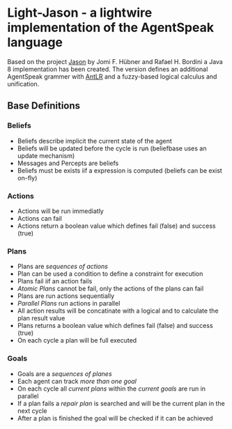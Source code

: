 # Light-Jason - a lightwire implementation of the AgentSpeak language

Based on the project [Jason](http://jason.sourceforge.net/) by Jomi F. Hübner and Rafael H. Bordini
a Java 8 implementation has been created. The version defines an additional AgentSpeak grammer with
[AntLR](http://www.antlr.org/) and a fuzzy-based logical calculus and unification.

## Base Definitions

### Beliefs

* Beliefs describe implicit the current state of the agent
* Beliefs will be updated before the cycle is run (beliefbase uses an update mechanism)
* Messages and Percepts are beliefs
* Beliefs must be exists iif a expression is computed (beliefs can be exist on-fly)

### Actions

* Actions will be run immediatly
* Actions can fail
* Actions return a boolean value which defines fail (false) and success (true)

### Plans

* Plans are _sequences of actions_
* Plan can be used a condition to define a constraint for execution
* Plans fail iif an action fails
* _Atomic Plans_ cannot be fail, only the actions of the plans can fail
* Plans are run actions sequentially
* _Parallel Plans_ run actions in parallel
* All action results will be concatinate with a logical and to calculate the plan result value
* Plans returns a boolean value which defines fail (false) and success (true)
* On each cycle a plan will be full executed
 
### Goals
 
* Goals are a _sequences of planes_
* Each agent can track _more than one goal_
* On each cycle all _current plans_ within the _current goals_ are run in parallel
* If a plan fails a _repair plan_ is searched and will be the current plan in the next cycle
* After a plan is finished the goal will be checked if it can be achieved

